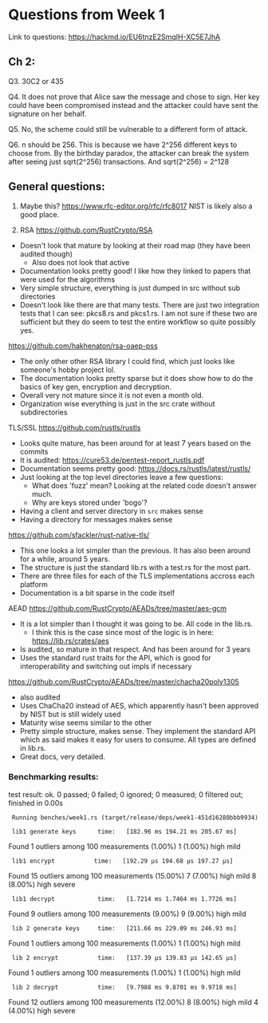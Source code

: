 # Questions from Week 1
Link to questions: https://hackmd.io/EU6tnzE2SmqIH-XC5E7JhA

## Ch 2:

Q3. 30C2 or 435

Q4. It does not prove that Alice saw the message and chose to sign. Her key could have been
compromised instead and the attacker could have sent the signature on her behalf.

Q5. No, the scheme could still be vulnerable to a different form of attack.

Q6. n should be 256. This is because we have 2^256 different keys to choose from. By the
birthday paradox, the attacker can break the system after seeing just sqrt(2^256) transactions. And
sqrt(2^256) = 2^128


## General questions:

1. Maybe this? https://www.rfc-editor.org/rfc/rfc8017
NIST is likely also a good place.

2. RSA
https://github.com/RustCrypto/RSA
- Doesn't look that mature by looking at their road map (they have been audited though)
     - Also does not look that active
- Documentation looks pretty good! I like how they linked to papers that were used for the
algorithms
- Very simple structure, everything is just dumped in src without sub directories
- Doesn't look like there are that many tests. There are just two integration tests that I can
see: pkcs8.rs and pkcs1.rs. I am not sure if these two are sufficient but they do seem to test
the entire workflow so quite possibly yes.

https://github.com/hakhenaton/rsa-oaep-pss
- The only other other RSA library I could find, which just looks like someone's hobby project
lol.
- The documentation looks pretty sparse but it does show how to do the basics of key gen,
encryption and decryption.
- Overall very not mature since it is not even a month old.
- Organization wise everything is just in the src crate without subdirectories


TLS/SSL
https://github.com/rustls/rustls
- Looks quite mature, has been around for at least 7 years based on the commits
- It is audited: https://cure53.de/pentest-report_rustls.pdf
- Documentation seems pretty good: https://docs.rs/rustls/latest/rustls/
- Just looking at the top level directories leave a few questions:
    - What does 'fuzz' mean? Looking at the related code doesn't answer much.
    - Why are keys stored under 'bogo'?
- Having a client and server directory in `src` makes sense
- Having a directory for messages makes sense

https://github.com/sfackler/rust-native-tls/
- This one looks a lot simpler than the previous. It has also been around for a while, around 5
years.
- The structure is just the standard lib.rs with a test.rs for the most part.
- There are three files for each of the TLS implementations accross each platform
- Documentation is a bit sparse in the code itself

AEAD
https://github.com/RustCrypto/AEADs/tree/master/aes-gcm
- It is a lot simpler than I thought it was going to be. All code in the lib.rs.
    - I think this is the case since most of the logic is in here: https://lib.rs/crates/aes
- Is audited, so mature in that respect. And has been around for 3 years
- Uses the standard rust traits for the API, which is good for interoperability and switching
out impls if necessary

https://github.com/RustCrypto/AEADs/tree/master/chacha20poly1305
- also audited
- Uses ChaCha20 instead of AES, which apparently hasn't been approved by NIST but is still
widely used
- Maturity wise seems similar to the other
- Pretty simple structure, makes sense. They implement the standard API which as said makes it
easy for users to consume. All types are defined in lib.rs.
- Great docs, very detailed.


### Benchmarking results:
test result: ok. 0 passed; 0 failed; 0 ignored; 0 measured; 0 filtered out; finished in 0.00s

     Running benches/week1.rs (target/release/deps/week1-451d16280bbb9934)

     lib1 generate keys      time:   [182.96 ms 194.21 ms 205.67 ms]
                             
Found 1 outliers among 100 measurements (1.00%)
  1 (1.00%) high mild

     lib1 encrypt           time:   [192.29 µs 194.68 µs 197.27 µs]
                           
Found 15 outliers among 100 measurements (15.00%)
  7 (7.00%) high mild
  8 (8.00%) high severe

     lib1 decrypt            time:   [1.7214 ms 1.7464 ms 1.7726 ms]
                            
Found 9 outliers among 100 measurements (9.00%)
  9 (9.00%) high mild

     lib 2 generate keys     time:   [211.66 ms 229.09 ms 246.93 ms]
Found 1 outliers among 100 measurements (1.00%)
  1 (1.00%) high mild

     lib 2 encrypt           time:   [137.39 µs 139.83 µs 142.65 µs]
Found 1 outliers among 100 measurements (1.00%)
  1 (1.00%) high mild

     lib 2 decrypt           time:   [9.7988 ms 9.8701 ms 9.9718 ms]
Found 12 outliers among 100 measurements (12.00%)
  8 (8.00%) high mild
  4 (4.00%) high severe
